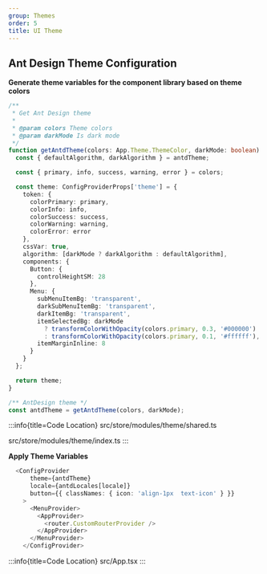 ```yaml
---
group: Themes
order: 5
title: UI Theme
---
```


## Ant Design Theme Configuration

**Generate theme variables for the component library based on theme colors**

```ts
/**
 * Get Ant Design theme
 *
 * @param colors Theme colors
 * @param darkMode Is dark mode
 */
function getAntdTheme(colors: App.Theme.ThemeColor, darkMode: boolean) {
  const { defaultAlgorithm, darkAlgorithm } = antdTheme;

  const { primary, info, success, warning, error } = colors;

  const theme: ConfigProviderProps['theme'] = {
    token: {
      colorPrimary: primary,
      colorInfo: info,
      colorSuccess: success,
      colorWarning: warning,
      colorError: error
    },
    cssVar: true,
    algorithm: [darkMode ? darkAlgorithm : defaultAlgorithm],
    components: {
      Button: {
        controlHeightSM: 28
      },
      Menu: {
        subMenuItemBg: 'transparent',
        darkSubMenuItemBg: 'transparent',
        darkItemBg: 'transparent',
        itemSelectedBg: darkMode
          ? transformColorWithOpacity(colors.primary, 0.3, '#000000')
          : transformColorWithOpacity(colors.primary, 0.1, '#ffffff'),
        itemMarginInline: 8
      }
    }
  };

  return theme;
}

/** AntDesign theme */
const antdTheme = getAntdTheme(colors, darkMode);
```

:::info{title=Code Location}
src/store/modules/theme/shared.ts

src/store/modules/theme/index.ts
:::

**Apply Theme Variables**

```ts
  <ConfigProvider
      theme={antdTheme}
      locale={antdLocales[locale]}
      button={{ classNames: { icon: 'align-1px  text-icon' } }}
    >
      <MenuProvider>
        <AppProvider>
          <router.CustomRouterProvider />
        </AppProvider>
      </MenuProvider>
    </ConfigProvider>
```

:::info{title=Code Location}
src/App.tsx
:::

